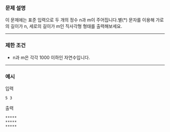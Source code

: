 ### **문제 설명**

이 문제에는 표준 입력으로 두 개의 정수 n과 m이 주어집니다.별(*) 문자를 이용해 가로의 길이가 n, 세로의 길이가 m인 직사각형 형태를 출력해보세요.

---

### 제한 조건

- n과 m은 각각 1000 이하인 자연수입니다.

---

### 예시

입력

`5 3`

출력

```
*****
*****
*****
```
